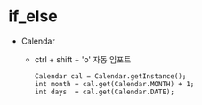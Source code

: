 # if_else

- Calendar 
  + ctrl + shift + 'o' 자동 임포트
  
		Calendar cal = Calendar.getInstance();
		int month = cal.get(Calendar.MONTH) + 1;
		int days  = cal.get(Calendar.DATE);

